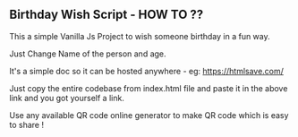## Birthday Wish Script - HOW TO ??

This a simple Vanilla Js Project to wish someone birthday in a fun way.

Just Change Name of the person and age.

It's a simple doc so it can be hosted anywhere - eg: https://htmlsave.com/ 

Just copy the entire codebase from index.html file and paste it in the above link and you got yourself a link.

Use any available QR code online generator to make QR code which is easy to share !
